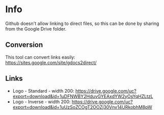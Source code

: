 # Info
Github doesn't allow linking to direct files, so this can be done by sharing from the Google Drive folder.

## Conversion
This tool can convert links easily: https://sites.google.com/site/gdocs2direct/

## Links
- Logo - Standard - width 200: https://drive.google.com/uc?export=download&id=1uDFNWBY2HduvGYEAxdYW2yOsYqHZLtzL
- Logo - Inverse - width 200: https://drive.google.com/uc?export=download&id=1uUzSoZCOgT2OOZj30Vnv14URkobhM8pW
